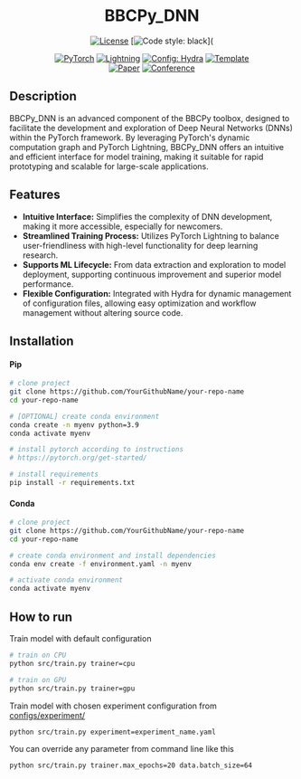 <div align="center">

# BBCPy_DNN

[![License](https://img.shields.io/github/license/ashleve/lightning-hydra-template?color=blue)](LICENSE)
[![Code style: black](https://img.shields.io/badge/code%20style-black-000000.svg)](

<a href="https://pytorch.org/get-started/locally/"><img alt="PyTorch" src="https://img.shields.io/badge/PyTorch-ee4c2c?logo=pytorch&logoColor=white"></a>
<a href="https://pytorchlightning.ai/"><img alt="Lightning" src="https://img.shields.io/badge/-Lightning-792ee5?logo=pytorchlightning&logoColor=white"></a>
<a href="https://hydra.cc/"><img alt="Config: Hydra" src="https://img.shields.io/badge/Config-Hydra-89b8cd"></a>
<a href="https://github.com/ashleve/lightning-hydra-template"><img alt="Template" src="https://img.shields.io/badge/-Lightning--Hydra--Template-017F2F?style=flat&logo=github&labelColor=gray"></a><br>
[![Paper](http://img.shields.io/badge/paper-arxiv.1001.2234-B31B1B.svg)](https://www.nature.com/articles/nature14539)
[![Conference](http://img.shields.io/badge/AnyConference-year-4b44ce.svg)](https://papers.nips.cc/paper/2020)

</div>

## Description
BBCPy_DNN is an advanced component of the BBCPy toolbox, designed to facilitate the development and exploration of Deep Neural Networks (DNNs) within the PyTorch framework. By leveraging PyTorch's dynamic computation graph and PyTorch Lightning, BBCPy_DNN offers an intuitive and efficient interface for model training, making it suitable for rapid prototyping and scalable for large-scale applications.


## Features

- **Intuitive Interface:** Simplifies the complexity of DNN development, making it more accessible, especially for newcomers.
- **Streamlined Training Process:** Utilizes PyTorch Lightning to balance user-friendliness with high-level functionality for deep learning research.
- **Supports ML Lifecycle:** From data extraction and exploration to model deployment, supporting continuous improvement and superior model performance.
- **Flexible Configuration:** Integrated with Hydra for dynamic management of configuration files, allowing easy optimization and workflow management without altering source code.


## Installation

#### Pip

```bash
# clone project
git clone https://github.com/YourGithubName/your-repo-name
cd your-repo-name

# [OPTIONAL] create conda environment
conda create -n myenv python=3.9
conda activate myenv

# install pytorch according to instructions
# https://pytorch.org/get-started/

# install requirements
pip install -r requirements.txt
```

#### Conda

```bash
# clone project
git clone https://github.com/YourGithubName/your-repo-name
cd your-repo-name

# create conda environment and install dependencies
conda env create -f environment.yaml -n myenv

# activate conda environment
conda activate myenv
```

## How to run

Train model with default configuration

```bash
# train on CPU
python src/train.py trainer=cpu

# train on GPU
python src/train.py trainer=gpu
```

Train model with chosen experiment configuration from [configs/experiment/](configs/experiment/)

```bash
python src/train.py experiment=experiment_name.yaml
```

You can override any parameter from command line like this

```bash
python src/train.py trainer.max_epochs=20 data.batch_size=64
```
